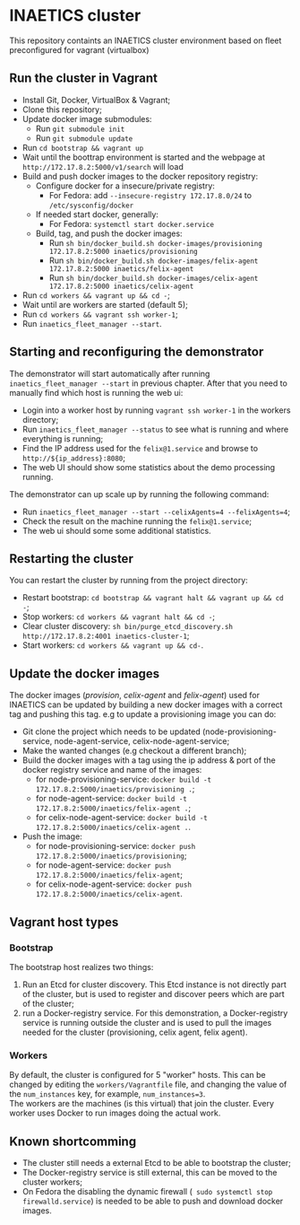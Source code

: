 # INAETICS cluster

This repository containts an INAETICS cluster environment based on fleet preconfigured for vagrant (virtualbox)

## Run the cluster in Vagrant

* Install Git, Docker, VirtualBox & Vagrant;
* Clone this repository;
* Update docker image submodules:
	* Run `git submodule init`
	* Run `git submodule update`
* Run `cd bootstrap && vagrant up`
* Wait until the boottrap environment is started and the webpage at `http://172.17.8.2:5000/v1/search` will load
* Build and push docker images to the docker repository registry:
	* Configure docker for a insecure/private registry:
		* For Fedora: add `--insecure-registry 172.17.8.0/24` to `/etc/sysconfig/docker` 
	* If needed start docker, generally:
		* For Fedora: `systemctl start docker.service`
	* Build, tag, and push the docker images:
		* Run `sh bin/docker_build.sh docker-images/provisioning 172.17.8.2:5000 inaetics/provisioning`
		* Run `sh bin/docker_build.sh docker-images/felix-agent 172.17.8.2:5000 inaetics/felix-agent`
		* Run `sh bin/docker_build.sh docker-images/celix-agent 172.17.8.2:5000 inaetics/celix-agent`
* Run `cd workers && vagrant up && cd -`;
* Wait until are workers are started (default 5);
* Run `cd workers && vagrant ssh worker-1`;
* Run `inaetics_fleet_manager --start`.

## Starting and reconfiguring the demonstrator

The demonstrator will start automatically after running `inaetics_fleet_manager --start` in previous chapter. 
After that you need to manually find which host is running the web ui:

* Login into a worker host by running `vagrant ssh worker-1` in the workers directory;
* Run `inaetics_fleet_manager --status` to see what is running and where everything is running;
* Find the IP address used for the `felix@1.service` and browse to `http://${ip_address}:8080`;
* The web UI should show some statistics about the demo processing running.

The demonstrator can up scale up by running the following command:

* Run `inaetics_fleet_manager --start --celixAgents=4 --felixAgents=4`;
* Check the result on the machine running the `felix@1.service`;
* The web ui should some some additional statistics.

## Restarting the cluster

You can restart the cluster by running from the project directory:

* Restart bootstrap: `cd bootstrap && vagrant halt && vagrant up && cd -`;
* Stop workers: `cd workers && vagrant halt && cd -`;
* Clear cluster discovery: `sh bin/purge_etcd_discovery.sh http://172.17.8.2:4001 inaetics-cluster-1`;
* Start workers: `cd workers && vagrant up && cd-`.

## Update the docker images 

The docker images (*provision*, *celix-agent* and *felix-agent*) used for INAETICS can be updated by building a new docker images with a correct tag and pushing this tag. e.g to update a provisioning image you can do:

* Git clone the project which needs to be updated (node-provisioning-service, node-agent-service, celix-node-agent-service;
* Make the wanted changes (e.g checkout a different branch);
* Build the docker images with a tag using the ip address & port of the docker registry service and name of the images:
	* for node-provisioning-service: `docker build -t 172.17.8.2:5000/inaetics/provisioning .`;
	* for node-agent-service: `docker build -t 172.17.8.2:5000/inaetics/felix-agent .`;
	* for celix-node-agent-service: `docker build -t 172.17.8.2:5000/inaetics/celix-agent .`.
* Push the image:
	* for node-provisioning-service: `docker push 172.17.8.2:5000/inaetics/provisioning`;
	* for node-agent-service: `docker push 172.17.8.2:5000/inaetics/felix-agent`;
	* for celix-node-agent-service: `docker push 172.17.8.2:5000/inaetics/celix-agent`.

## Vagrant host types

### Bootstrap 

The bootstrap host realizes two things:

1. Run an Etcd for cluster discovery. This Etcd instance is not directly part of the cluster, but is used to register and discover peers which are part of the cluster;
2. run a Docker-registry service. For this demonstration, a Docker-registry service is running outside the cluster and is used to pull the images needed for the cluster (provisioning, celix agent, felix agent).

### Workers 

By default, the cluster is configured for 5 "worker" hosts. This can be changed by editing the `workers/Vagrantfile` file, and changing the value of the `num_instances` key, for example, `num_instances=3`.   
The workers are the machines (is this virtual) that join the cluster. Every worker uses Docker to run images doing the actual work. 

## Known shortcomming

* The cluster still needs a external Etcd to be able to bootstrap the cluster;
* The Docker-registry service is still external, this can be moved to the cluster workers;
* On Fedora the disabling the dynamic firewall (` sudo systemctl stop firewalld.service`) is needed to be able to push and download docker images.

